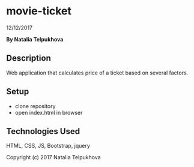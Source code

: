 # movie-ticket

12/12/2017

**By Natalia Telpukhova**

## Description

Web application that calculates price of a ticket based on several factors.

## Setup

* clone repository
* open index.html in browser

## Technologies Used

HTML, CSS, JS, Bootstrap, jquery

Copyright (c) 2017 Natalia Telpukhova

